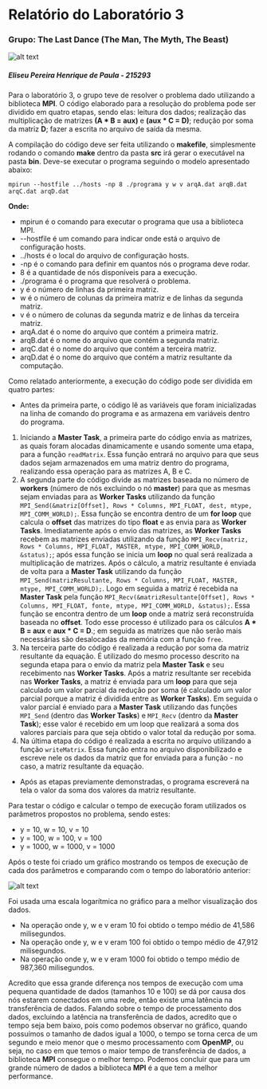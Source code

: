 # Relatório do Laboratório 3
 ### Grupo: The Last Dance (The Man, The Myth, The Beast)
 
 ![alt text]( https://i.imgur.com/pDFm0Mr.png "The Man, The Myth, The Beast")


##### Eliseu Pereira Henrique de Paula - 215293

Para o laboratório 3, o grupo teve de resolver o problema dado utilizando a biblioteca **MPI**. O código elaborado para a resolução do problema pode ser dividido em quatro etapas, sendo elas: leitura dos dados; realização das multiplicação de matrizes **(A * B = aux)** e **(aux * C = D)**; redução por soma da matriz **D**; fazer a escrita no arquivo de saída da mesma. 

A compilação do código deve ser feita utilizando o **makefile**, simplesmente rodando o comando **make** dentro da pasta **src** irá gerar o executável na pasta **bin**. Deve-se executar o programa seguindo o modelo apresentado abaixo:

`mpirun --hostfile ../hosts -np 8 ./programa y w v arqA.dat arqB.dat arqC.dat arqD.dat`

**Onde:**
- mpirun é o comando para executar o programa que usa a biblioteca MPI.
- --hostfile é um comando para indicar onde está o arquivo de configuração hosts.
- ../hosts é o local do arquivo de configuração hosts.
- -np é o comando para definir em quantos nós o programa deve rodar.
- 8 é a quantidade de nós disponíveis para a execução.
- ./programa é o programa que resolverá o problema.
- y é o número de linhas da primeira matriz.
- w é o número de colunas da primeira matriz e de linhas da segunda matriz.
- v é o número de colunas da segunda matriz e de linhas da terceira matriz.
- arqA.dat é o nome do arquivo que contém a primeira matriz.
- arqB.dat é o nome do arquivo que contém a segunda matriz.
- arqC.dat é o nome do arquivo que contém a terceira matriz.
- arqD.dat é o nome do arquivo que contém a matriz resultante da computação.

Como relatado anteriormente, a execução do código pode ser dividida em quatro partes:
- Antes da primeira parte, o código lê as variáveis que foram inicializadas na linha de comando do programa e as armazena em variáveis dentro do programa.
1. Iniciando a **Master Task**, a primeira parte do código envia as matrizes, as quais foram alocadas dinamicamente e usando somente uma etapa, para a função `readMatrix`. Essa função entrará no arquivo para que seus dados sejam armazenados em uma matriz dentro do programa, realizando essa operação para as matrizes A, B e C.
2. A segunda parte do código divide as matrizes baseada no número de **workers** (número de nós excluindo o nó **master**) para que as mesmas sejam enviadas para as **Worker Tasks** utilizando da função `MPI_Send(&matriz[Offset], Rows * Columns, MPI_FLOAT, dest, mtype, MPI_COMM_WORLD);`. Essa função se encontra dentro de um **for loop** que calcula o **offset** das matrizes do tipo **float** e as envia para as **Worker Tasks**. Imediatamente após o envio das matrizes, as **Worker Tasks** recebem as matrizes enviadas utilizando da função `MPI_Recv(matriz, Rows * Columns, MPI_FLOAT, MASTER, mtype, MPI_COMM_WORLD, &status);`; após essa função se inicia um **loop** no qual será realizada a multiplicação de matrizes. Após o cálculo, a matriz resultante é enviada de volta para a **Master Task** utilizando da função `MPI_Send(matrizResultante, Rows * Columns, MPI_FLOAT, MASTER, mtype, MPI_COMM_WORLD);`. Logo em seguida a matriz é recebida na **Master Task** pela função `MPI_Recv(&matrizResultante[Offset], Rows * Columns, MPI_FLOAT, fonte, mtype, MPI_COMM_WORLD, &status);`. Essa função se encontra dentro de um **loop** onde a matriz será reconstruída baseada no **offset**. Todo esse processo é utilizado para os cálculos **A * B = aux** e **aux * C = D**.; em seguida as matrizes que não serão mais necessárias são desalocadas da memória com a função `free`.
3. Na terceira parte do código é realizada a redução por soma da matriz resultante da equação. É utilizado do mesmo processo descrito na segunda etapa para o envio da matriz pela **Master Task** e seu recebimento nas **Worker Tasks**. Após a matriz resultante ser recebida nas **Worker Tasks**, a matriz é enviada para um **loop** para que seja calculado um valor parcial da redução por soma (é calculado um valor parcial porque a matriz é dividida entre as **Worker Tasks**). Em seguida o valor parcial é enviado para a **Master Task** utilizando das funções `MPI_Send` (dentro das **Worker Tasks**) e `MPI_Recv` (dentro da **Master Task**); esse valor é recebido em um loop que realizará a soma dos valores parciais para que seja obtido o valor total da redução por soma.
4. Na última etapa do código é realizada a escrita no arquivo utilizando a função `writeMatrix`. Essa função entra no arquivo disponibilizado e escreve nele os dados da matriz que for enviada para a função - no caso, a matriz resultante da equação.
- Após as etapas previamente demonstradas, o programa escreverá na tela o valor da soma dos valores da matriz resultante.


Para testar o código e calcular o tempo de execução foram utilizados os parâmetros propostos no problema, sendo estes: 
- y = 10, w = 10, v = 10
- y = 100, w = 100, v = 100
- y = 1000, w = 1000, v = 1000

Após o teste foi criado um gráfico mostrando os tempos de execução de cada dos parâmetros e comparando com o tempo do laboratório anterior:

![alt text]( https://docs.google.com/spreadsheets/d/e/2PACX-1vS-IUIbwi4TUUTUsI6E_X02x5UrpaSzoVF2DIWsBRMGeSStl2a7GJZ9VRyakJueZ4c2U-z9QwUJz2wr/pubchart?oid=750307875&format=image "Gráfico obtido")

Foi usada uma escala logarítmica no gráfico para a melhor visualização dos dados.

- Na operação onde y, w e v eram 10 foi obtido o tempo médio de 41,586 milisegundos.
- Na operação onde y, w e v eram 100 foi obtido o tempo médio de 47,912 milisegundos.
- Na operação onde y, w e v eram 1000 foi obtido o tempo médio de 987,360 milisegundos.

Acredito que essa grande diferença nos tempos de execução com uma pequena quantidade de dados (tamanhos 10 e 100) se dá por causa dos nós estarem conectados em uma rede, então existe uma latência na transferência de dados. Falando sobre o tempo de processamento dos dados, excluindo a latência na transferência de dados, acredito que o tempo seja bem baixo, pois como podemos observar no gráfico, quando possuímos o tamanho de dados igual a 1000, o tempo se torna cerca de um segundo e meio menor que o mesmo processamento com **OpenMP**, ou seja, no caso em que temos o maior tempo de transferência de dados, a biblioteca **MPI** consegue o melhor tempo. Podemos concluir que para um grande número de dados a biblioteca **MPI** é a que tem a melhor performance.
